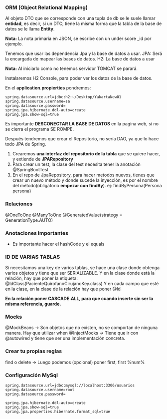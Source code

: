 ### ORM (Object Relational Mapping)
Al objeto DTO que se corresponde con una tupla de db se le suele llamar **entidad**, es decir, si un DTO, tiene la misma forma que la tabla de la base de datos se le llama **Entity**.

**Nota:** La nota primaria en JSON, se escribe con un under score \_id por ejemplo.


Tenemos que usar las dependencia Jpa y la base de datos a usar.
JPA: Será la encargada de mapear las bases de datos.
H2: La base de datos a usar

**Nota:** Al iniciarlo como no tenemos servidor TOMCAT se parará.

Instalaremos H2 Console, para poder ver los datos de la base de datos.

En el **application.propierties** pondremos:
```
spring.datasource.url=jdbc:h2:~/Desktop/YakartaNew01
spring.datasource.username=sa
spring.datasource.password=
spring.jpa.hibernate.ddl-auto=create
spring.jpa.show-sql=true
```


Es importante **DESCONECTAR  LA BASE DE DATOS** en la pagina web, si no se cierra el programa SE ROMPE.


Después tendremos que crear el Repositorio, no sería DAO, ya que lo hace todo JPA de Spring.
1. Crearemos **una interfaz del repositorio de la tabla** que se quiere hacer, y extiende de **JPARepository**
2. Para crear un test, la clase del test necesita tener la anotación \@SpringBootTest
3. En el repo de JpaRepository, para hacer metodos nuevos, tienes que crear un nuevo método y donde sucede la inyección, es por el nombre del método(obligatorio **empezar con findBy**). ej: findByPersona(Persona persona)

### Relaciones
@OneToOne
@ManyToOne
@GeneratedValue(strategy = GenerationType.AUTO)

### Anotaciones importantes
- Es importante hacer el hashCode y el equals


### ID DE VARIAS TABLAS
Si necesitamos una key de varios tablas, se hace una clase donde obtenga varios objetos y tiene que ser SERIALIZABLE. Y en la clase donde está la relación, hay que poner la etiqueta: @IdClass(PacienteQuirofanoCirujanoKey.class)
Y en cada campo que esté en la clase, en la clase de la relación hay que poner @Id

**En la relación poner CASCADE.ALL, para que cuando inserte sin ser la misma referencia, guarde.**

### Mocks
@MockBeans -> Son objetos que no existen, no se comportan de ninguna manera.
				Hay que utilizar when
@InjectMocks -> Tiene que ir con @autowired y tiene que ser una implementación concreta.


### Crear tu propias reglas
find o delete -> Luego podemos (opcional) poner first, first %num%


### Configuración MySql
```
spring.datasource.url=jdbc:mysql://localhost:3306/usuarios
spring.datasource.username=root
spring.datasource.password=

spring.jpa.hibernate.ddl-auto=create
spring.jpa.show-sql=true
spring.jpa.properties.hibernate.format_sql=true
```